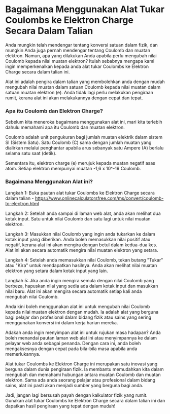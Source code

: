 Bagaimana Menggunakan Alat Tukar Coulombs ke Elektron Charge Secara Dalam Talian
================================================================================

Anda mungkin telah mendengar tentang konversi satuan dalam fizik, dan mungkin Anda juga pernah mendengar tentang Coulomb dan muatan elektron. Namun, apa yang dilakukan Anda apabila perlu mengubah nilai Coulomb kepada nilai muatan elektron? Itulah sebabnya mengapa kami ingin memperkenalkan kepada anda alat tukar Coulombs ke Elektron Charge secara dalam talian ini.

Alat ini adalah pengira dalam talian yang membolehkan anda dengan mudah mengubah nilai muatan dalam satuan Coulomb kepada nilai muatan dalam satuan muatan elektron (e). Anda tidak lagi perlu melakukan pengiraan rumit, kerana alat ini akan melakukannya dengan cepat dan tepat.

### Apa itu Coulomb dan Elektron Charge?

Sebelum kita meneroka bagaimana menggunakan alat ini, mari kita terlebih dahulu memahami apa itu Coulomb dan muatan elektron.

Coulomb adalah unit pengukuran bagi jumlah muatan elektrik dalam sistem SI (Sistem Satu). Satu Coulomb (C) sama dengan jumlah muatan yang dialirkan melalui penghantar apabila arus sebanyak satu Ampere (A) berlalu selama satu saat (detik).

Sementara itu, elektron charge (e) merujuk kepada muatan negatif asas atom. Setiap elektron mempunyai muatan -1,6 x 10^-19 Coulomb.

### Bagaimana Menggunakan Alat ini?

Langkah 1: Buka pautan alat tukar Coulombs ke Elektron Charge secara dalam talian - <https://www.onlinecalculatorsfree.com/ms/convert/coulomb-to-electron.html>

Langkah 2: Setelah anda sampai di laman web alat, anda akan melihat dua kotak input. Satu untuk nilai Coulomb dan satu lagi untuk nilai muatan elektron.

Langkah 3: Masukkan nilai Coulomb yang ingin anda tukarkan ke dalam kotak input yang diberikan. Anda boleh memasukkan nilai positif atau negatif, kerana alat ini akan mengira dengan betul dalam kedua-dua kes. Alat ini akan secara automatik mengira nilai muatan elektron yang setara.

Langkah 4: Setelah anda memasukkan nilai Coulomb, tekan butang "Tukar" atau "Kira" untuk mendapatkan hasilnya. Anda akan melihat nilai muatan elektron yang setara dalam kotak input yang lain.

Langkah 5: Jika anda ingin mengira semula dengan nilai Coulomb yang berbeza, hapuskan nilai yang sedia ada dalam kotak input dan masukkan nilai baru. Alat ini akan mengira secara automatik setiap kali anda mengubah nilai Coulomb.

Anda kini boleh menggunakan alat ini untuk mengubah nilai Coulomb kepada nilai muatan elektron dengan mudah. Ia adalah alat yang berguna bagi pelajar dan profesional dalam bidang fizik atau sains yang sering menggunakan konversi ini dalam kerja harian mereka.

Adakah anda ingin menyimpan alat ini untuk rujukan masa hadapan? Anda boleh menandai pautan laman web alat ini atau menyimpannya ke dalam pelayar web anda sebagai penanda. Dengan cara ini, anda boleh mengaksesnya dengan cepat pada bila-bila masa apabila anda memerlukannya.

Alat tukar Coulombs ke Elektron Charge ini merupakan satu inovasi yang berguna dalam dunia pengiraan fizik. Ia membantu memudahkan kita dalam mengubah dan memahami hubungan antara muatan Coulomb dan muatan elektron. Sama ada anda seorang pelajar atau profesional dalam bidang sains, alat ini pasti akan menjadi sumber yang berguna bagi anda.

Jadi, jangan lagi bersusah payah dengan kalkulator fizik yang rumit. Gunakan alat tukar Coulombs ke Elektron Charge secara dalam talian ini dan dapatkan hasil pengiraan yang tepat dengan mudah!